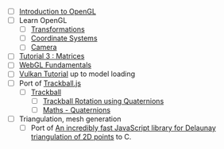 - [ ] [Introduction to OpenGL](https://www.youtube.com/watch?v=Q7vm264YNrM&list=PLvv0ScY6vfd9zlZkIIqGDeG5TUWswkMox)
- [ ] Learn OpenGL
  - [ ] [Transformations](https://learnopengl.com/Getting-started/Transformations)
  - [ ] [Coordinate Systems](https://learnopengl.com/Getting-started/Coordinate-Systems)
  - [ ] [Camera](https://learnopengl.com/Getting-started/Camera)
- [ ] [Tutorial 3 : Matrices](https://www.opengl-tutorial.org/beginners-tutorials/tutorial-3-matrices/)
- [ ] [WebGL Fundamentals](https://webglfundamentals.org/)
- [ ] [Vulkan Tutorial](https://vulkan-tutorial.com/) up to model loading
- [ ] Port of [Trackball.js](https://github.com/rawify/Trackball.js)
  - [ ] [Trackball](https://github.com/syoyo/tinyobjloader-c/tree/master/examples/viewer)
    - [ ] [Trackball Rotation using Quaternions](https://www.xarg.org/2021/07/trackball-rotation-using-quaternions/)
    - [ ] [Maths - Quaternions](http://www.euclideanspace.com/maths/algebra/realNormedAlgebra/quaternions/index.htm)
- [ ] Triangulation, mesh generation
  - [ ] Port of [An incredibly fast JavaScript library for Delaunay triangulation of 2D points](https://github.com/mapbox/delaunator) to C.
